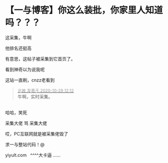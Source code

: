 # 【一与博客】你这么装批，你家里人知道吗？？？


这采集，牛啊

他排名还挺高

有意思，这帖子被采集到它首页了。<img src="static/image/smiley/default/lol.gif" smilieid="12" border="0" alt="" />

看到神奇以为说我呢

这站一直刷，cnzz老看到

<div class="quote"><blockquote><font size="2"><a href="https://www.hostloc.com/forum.php?mod=redirect&amp;goto=findpost&amp;pid=9368632&amp;ptid=759753" target="_blank"><font color="#999999">北故 发表于 2020-10-29 12:12</font></a></font><br />
牛啊，实时采集。</blockquote></div><br />
哈哈，笑死

采集大佬 骂 采集大佬 <img src="static/image/smiley/default/lol.gif" smilieid="12" border="0" alt="" /><img src="static/image/smiley/default/lol.gif" smilieid="12" border="0" alt="" /><img id="aimg_Rt8I0" onclick="zoom(this, this.src, 0, 0, 0)" class="zoom" src="https://cdn.jsdelivr.net/gh/hishis/forum-master/public/images/patch.gif" onmouseover="img_onmouseoverfunc(this)" onload="thumbImg(this)" border="0" alt="" />

哎，PC互联网就是被采集佬毁了

求一与整站代码！@<img src="static/image/smiley/default/biggrin.gif" smilieid="3" border="0" alt="" /><img src="static/image/smiley/default/biggrin.gif" smilieid="3" border="0" alt="" />

yiyult.com&nbsp; &nbsp;^^^^大卡逼 ……<img src="static/image/smiley/default/biggrin.gif" smilieid="3" border="0" alt="" /><img src="static/image/smiley/default/biggrin.gif" smilieid="3" border="0" alt="" />
